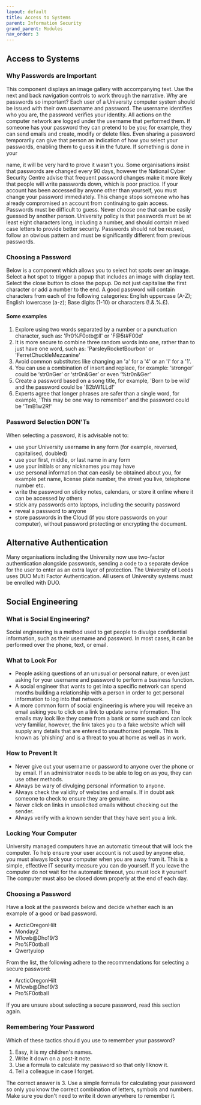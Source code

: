 ```yaml
---
layout: default
title: Access to Systems
parent: Information Security
grand_parent: Modules
nav_order: 3
---
```



## Access to Systems

### Why Passwords are Important

This component displays an image gallery with accompanying text. Use the next and back navigation controls to work through the narrative. Why are passwords so important? Each user of a University computer system should be issued with their own username and password. The username identifies who you are, the password verifies your identity. All actions on the computer network are logged under the username that performed them. If someone has your password they can pretend to be you; for example, they can send emails and create, modify or delete files. Even sharing a password temporarily can give that person an indication of how you select your passwords, enabling them to guess it in the future. If something is done in your

 name, it will be very hard to prove it wasn't you. Some organisations insist that passwords are changed every 90 days, however the National Cyber Security Centre advise that frequent password changes make it more likely that people will write passwords down, which is poor practice. If your account has been accessed by anyone other than yourself, you must change your password immediately. This change stops someone who has already compromised an account from continuing to gain access. Passwords must be difficult to guess. Never choose one that can be easily guessed by another person. University policy is that passwords must be at least eight characters long, including a number, and should contain mixed case letters to provide better security. Passwords should not be reused, follow an obvious pattern and must be significantly different from previous passwords.

### Choosing a Password

Below is a component which allows you to select hot spots over an image. Select a hot spot to trigger a popup that includes an image with display text. Select the close button to close the popup. Do not just capitalise the first character or add a number to the end. A good password will contain characters from each of the following categories: English uppercase (A-Z); English lowercase (a-z); Base digits (1-10) or characters (!.&.%.£).

#### Some examples

1. Explore using two words separated by a number or a punctuation character, such as: 'Pr0%F0otb@ll' or 'F@5t#F00d'
2. It is more secure to combine three random words into one, rather than to just have one word, such as: 'ParsleyRocketBourbon' or 'FerretChuckleMezzanine'
3. Avoid common substitutes like changing an 'a' for a '4' or an 'i' for a '1'.
4. You can use a combination of insert and replace, for example: ‘stronger’ could be ‘str0nGer’ or ‘str0n&Ger’ or even ‘%tr0n&Ger’
5. Create a password based on a song title, for example, 'Born to be wild' and the password could be 'B2bW1LLd!'
6. Experts agree that longer phrases are safer than a single word, for example, 'This may be one way to remember' and the password could be 'TmB1w2R!'

### Password Selection DON'Ts

When selecting a password, it is advisable not to:

- use your University username in any form (for example, reversed, capitalised, doubled)
- use your first, middle, or last name in any form
- use your initials or any nicknames you may have
- use personal information that can easily be obtained about you, for example pet name, license plate number, the street you live, telephone number etc.
- write the password on sticky notes, calendars, or store it online where it can be accessed by others
- stick any passwords onto laptops, including the security password
- reveal a password to anyone
- store passwords in the Cloud (if you store passwords on your computer), without password protecting or encrypting the document.

## Alternative Authentication

Many organisations including the University now use two-factor authentication alongside passwords, sending a code to a separate device for the user to enter as an extra layer of protection. The University of Leeds uses DUO Multi Factor Authentication. All users of University systems must be enrolled with DUO.

## Social Engineering

### What is Social Engineering?

Social engineering is a method used to get people to divulge confidential information, such as their username and password. In most cases, it can be performed over the phone, text, or email.

### What to Look For

- People asking questions of an unusual or personal nature, or even just asking for your username and password to perform a business function.
- A social engineer that wants to get into a specific network can spend months building a relationship with a person in order to get personal information to log into that network.
- A more common form of social engineering is where you will receive an email asking you to click on a link to update some information. The emails may look like they come from a bank or some such and can look very familiar, however, the link takes you to a fake website which will supply any details that are entered to unauthorized people. This is known as 'phishing’ and is a threat to you at home as well as in work.

### How to Prevent It

- Never give out your username or password to anyone over the phone or by email. If an administrator needs to be able to log on as you, they can use other methods.
- Always be wary of divulging personal information to anyone.
- Always check the validity of websites and emails. If in doubt ask someone to check to ensure they are genuine.
- Never click on links in unsolicited emails without checking out the sender.
- Always verify with a known sender that they have sent you a link.

### Locking Your Computer

University managed computers have an automatic timeout that will lock the computer. To help ensure your user account is not used by anyone else, you must always lock your computer when you are away from it. This is a simple, effective IT security measure you can do yourself. If you leave the computer do not wait for the automatic timeout, you must lock it yourself. The computer must also be closed down properly at the end of each day.

### Choosing a Password

Have a look at the passwords below and decide whether each is an example of a good or bad password.

- ArcticOregonHilt
- Monday2
- M1cwb@Dho19/3
- Pro%F0otball
- Qwertyuiop

From the list, the following adhere to the recommendations for selecting a secure password:

- ArcticOregonHilt
- M1cwb@Dho19/3
- Pro%F0otball

If you are unsure about selecting a secure password, read this section again.

### Remembering Your Password

Which of these tactics should you use to remember your password?

1. Easy, it is my children's names.
2. Write it down on a post-it note.
3. Use a formula to calculate my password so that only I know it.
4. Tell a colleague in case I forget.

The correct answer is 3. Use a simple formula for calculating your password so only you know the correct combination of letters, symbols and numbers. Make sure you don't need to write it down anywhere to remember it.
